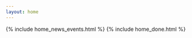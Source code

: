 ```yaml
---
layout: home
---
```


<div class="home">
  {% include home_news_events.html %}
  {% include home_done.html %}
</div>
